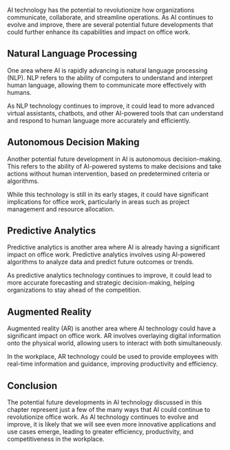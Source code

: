 

AI technology has the potential to revolutionize how organizations communicate, collaborate, and streamline operations. As AI continues to evolve and improve, there are several potential future developments that could further enhance its capabilities and impact on office work.

Natural Language Processing
---------------------------

One area where AI is rapidly advancing is natural language processing (NLP). NLP refers to the ability of computers to understand and interpret human language, allowing them to communicate more effectively with humans.

As NLP technology continues to improve, it could lead to more advanced virtual assistants, chatbots, and other AI-powered tools that can understand and respond to human language more accurately and efficiently.

Autonomous Decision Making
--------------------------

Another potential future development in AI is autonomous decision-making. This refers to the ability of AI-powered systems to make decisions and take actions without human intervention, based on predetermined criteria or algorithms.

While this technology is still in its early stages, it could have significant implications for office work, particularly in areas such as project management and resource allocation.

Predictive Analytics
--------------------

Predictive analytics is another area where AI is already having a significant impact on office work. Predictive analytics involves using AI-powered algorithms to analyze data and predict future outcomes or trends.

As predictive analytics technology continues to improve, it could lead to more accurate forecasting and strategic decision-making, helping organizations to stay ahead of the competition.

Augmented Reality
-----------------

Augmented reality (AR) is another area where AI technology could have a significant impact on office work. AR involves overlaying digital information onto the physical world, allowing users to interact with both simultaneously.

In the workplace, AR technology could be used to provide employees with real-time information and guidance, improving productivity and efficiency.

Conclusion
----------

The potential future developments in AI technology discussed in this chapter represent just a few of the many ways that AI could continue to revolutionize office work. As AI technology continues to evolve and improve, it is likely that we will see even more innovative applications and use cases emerge, leading to greater efficiency, productivity, and competitiveness in the workplace.
